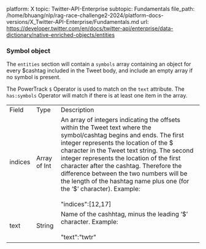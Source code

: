 platform: X
topic: Twitter-API-Enterprise
subtopic: Fundamentals
file_path: /home/bhuang/nlp/rag-race-challenge2-2024/platform-docs-versions/X_Twitter-API-Enterprise/Fundamentals.md
url: https://developer.twitter.com/en/docs/twitter-api/enterprise/data-dictionary/native-enriched-objects/entities

### Symbol object  

The `entities` section will contain a `symbols` array containing an object for every $cashtag included in the Tweet body, and include an empty array if no symbol is present.

The PowerTrack `$` Operator is used to match on the `text` attribute. The `has:symbols` Operator will match if there is at least one item in the array.

|     |     |     |
| --- | --- | --- |
| Field | Type | Description |
| indices | Array of Int | An array of integers indicating the offsets within the Tweet text where the symbol/cashtag begins and ends. The first integer represents the location of the $ character in the Tweet text string. The second integer represents the location of the first character after the cashtag. Therefore the difference between the two numbers will be the length of the hashtag name plus one (for the ‘$’ character). Example:<br><br>"indices":\[12,17\] |
| text | String | Name of the cashhtag, minus the leading ‘$’ character. Example:<br><br>"text":"twtr" |